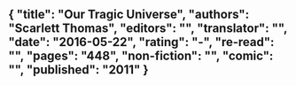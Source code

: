 {
 "title": "Our Tragic Universe",
 "authors": "Scarlett Thomas",
 "editors": "",
 "translator": "",
 "date": "2016-05-22",
 "rating": "-",
 "re-read": "",
 "pages": "448",
 "non-fiction": "",
 "comic": "",
 "published": "2011"
}
---

